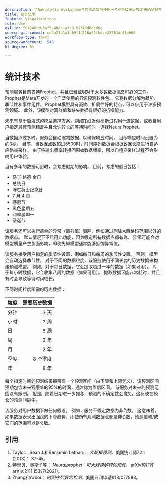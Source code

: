 ```yaml
---
description: 了解Analysis Workspace中的预测如何使用一系列高级统计技术来确定预测值。
title: 统计技术
feature: Visualizations
role: User
exl-id: f042a6dd-6af5-4bdd-afc9-07546d8ded6e
source-git-commit: ce4a21b1a1e89f14316a92fbdce38281db61e666
workflow-type: tm+mt
source-wordcount: '545'
ht-degree: 6%

---
```


# 统计技术

预测服务目前支持Prophet，并且已经证明对于大多数数据高效可靠的工作。 Prophet是Meta开发的一个广泛使用的开源预测软件包。 它将数据分解为趋势、季节性和事件组件。 Prophet模型具有高效、扩展性好的特点，可以应用于许多预测领域。 此外，该模型对离群值和缺失数据有很好的抗噪能力。

未来有基于启发式的模型选择方案，例如在线近似高斯过程用于流数据，或者当用户指定最佳预测精度并且允许较长的等待时间时，选择NeuralProphet。

当数据点过多时，服务会自动缩减数据，以确保响应时间。 目标响应时间设置为约3秒。 目前，当数据点数超过5500时，时间序列数据会根据数据长度进行自适应缩减采样。 由于将输出频率转换回原始数据频率，所以自适应采样过程不会影响用户体验。

当有多年的数据可用时，会考虑假期的影响。 目前，考虑的假日包括：

* 马丁·路德·金日
* 总统日
* 阵亡将士纪念日
* 7 月 4 日
* 感恩节
* 黑色星期五
* 网购星期一
* 圣诞节

该服务还可以执行简单的异常（离群值）删除，例如通过删除六西格玛范围以外的数据点。 默认情况下不启用此功能，因为假定所有数据点都有效。 异常可能会对模型质量产生负面影响，即使先知模型通常能够抵御异常值。

该服务接受用户指定的季节性设置，例如每日和每周的季节性设置。 否则，模型会自动选择季节性。 对于不同的数据粒度，该服务使用不同长度的历史数据来构建预测模型。 例如，对于每日数据，它会提取超过一年的数据（如果可用）。 对于每小时数据，它会收集八周的数据（如果可用）。 提取数据可能非常耗时，并且有时会导致等待时间较长。

不同时间粒度所需的历史数据：

| 粒度 | 需要历史数据 |
|---|--:|
| 分钟 | 3 天 |
| 小时 | 2 周 |
| 日 | 8 周 |
| 周 | 2 年 |
| 月 | 2 年 |
| 季度 | 8 个季度 |
| 年 | 8 年 |


每个指定时间的预测结果都带有一个预测区间（由下限和上限定义），该预测区间预期包含未来观察值的95%的时间，通常称为置信区间。 该服务对未来的预测范围没有限制。 但是，随着日期进一步推移，预测的不确定性会增加，这反映在较长的预测间隔中。

该服务对用户数据不做任何假设。 例如，服务不假定数据为非负数。 这意味着，如果数据表现出强烈的下降趋势，即使所有观测数据点都是非负数，预测值和/或它们的范围可以是负数。


## 引用

1. Taylor、Sean J.和Benjamin Letham： *大规模预测。*&#x200B;美国统计师72.1 (2018)： 37-45。
1. 特里贝、奥斯卡等： *Neuralprophet：可大规模解释的预测。* arXiv预打印arXiv:2111.15397(2021)。
1. Zhang和Arbor： *时间序列异常检测。*&#x200B;美国专利申请#18/057883。

